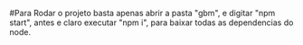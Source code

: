 #Para Rodar o projeto basta apenas abrir a pasta "gbm", e digitar "npm start", antes e claro executar "npm i", para baixar 
todas as dependencias do node.
